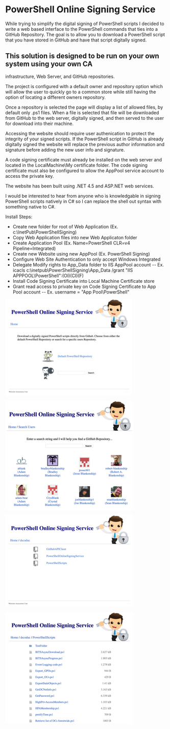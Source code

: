 # PowerShell Online Signing Service

While trying to simplify the digital signing of PowerShell scripts I decided to 
write a web based interface to the PowerShell commands that ties into a GitHub
Repository.  The goal is to allow you to download a PowerShell script that you
have stored in GitHub and have that script digitally signed.

## This solution is designed to be run on your own system using your own CA
infrastructure, Web Server, and GitHub repositories.

The project is configured with a default owner and repository option which will
allow the user to quickly go to a common store while still having the option
of locating a different owners repository.

Once a repository is selected the page will display a list of allowed files,
by default only .ps1 files.  When a file is selected that file will be downloaded
from GitHub to the web server, digitally signed, and then served to the user for
download into their machine.

Accessing the website should require user authenication to protect the integrity
of your signed scripts.  If the PowerShell script in GitHub is already digitally
signed the website will replace the previous author information and signature
before adding the new user info and signature.

A code signing certificate must already be installed on the web server and
located in the LocalMachine\My certificate folder.  The code signing certificate 
must also be configured to allow the AppPool service account to access the 
private key.

The website has been built using .NET 4.5 and ASP.NET web services.

I would be interested to hear from anyone who is knowledgable in signing
PowerShell scripts natively in C# so I can replace the shell out syntax with
something native to C#.

Install Steps:

- Create new folder for root of Web Application (Ex. c:\InetPub\PowerShellSigning)
- Copy Web Application files into new Web Applicaton folder
- Create Application Pool  (Ex. Name=PowerShell CLR=v4 Pipeline=Integrated)
- Create new Website using new AppPool (Ex. PowerShell Signing)
- Configure Web Site Authentication to only accept Windows Integrated
- Delegate Modify rights to App_Data folder to IIS AppPool account 
-- Ex. icacls c:\inetpub\PowerShellSigning\App_Data /grant "IIS APPPOOL\PowerShell":(OI)(CI)(F)
- Install Code Signing Certificate into Local Machine Certificate store
- Grant read access to private key on Code Signing Certificate to App Pool account
--	Ex. username = "App Pool\PowerShell"

![Main page](https://raw.githubusercontent.com/dscoduc/PowerShellOnlineSigningService/master/HomePage.png)

![User list](https://raw.githubusercontent.com/dscoduc/PowerShellOnlineSigningService/master/UserList.png)

![Repository list](https://raw.githubusercontent.com/dscoduc/PowerShellOnlineSigningService/master/RepoView.png)

![File list](https://raw.githubusercontent.com/dscoduc/PowerShellOnlineSigningService/master/FileList.png)
